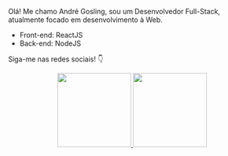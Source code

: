 Olá! Me chamo André Gosling, sou um Desenvolvedor Full-Stack, atualmente focado em desenvolvimento à Web.

* Front-end: ReactJS
* Back-end: NodeJS

Siga-me nas redes sociais! 👇


<div align='center'>
  <a href="https://github.com/andregosling">
  <img height="150em" src="https://github-readme-stats.vercel.app/api?username=andregosling&show_icons=true&theme=dark&include_all_commits=true&count_private=true%22/%3E">
  <img height="150em" src="https://github-readme-stats.vercel.app/api/top-langs/?username=andregosling&layout=compact&langs_count=7&theme=dark"
</div>

##


